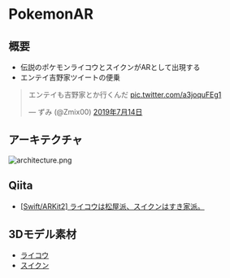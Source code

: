 # PokemonAR

## 概要

- 伝説のポケモンライコウとスイクンがARとして出現する
- エンテイ吉野家ツイートの便乗

<blockquote class="twitter-tweet" data-lang="ja"><p lang="ja" dir="ltr">エンテイも吉野家とか行くんだ <a href="https://t.co/a3joquFEg1">pic.twitter.com/a3joquFEg1</a></p>&mdash; ずみ (@Zmix00) <a href="https://twitter.com/Zmix00/status/1150317635441065984?ref_src=twsrc%5Etfw">2019年7月14日</a></blockquote>

## アーキテクチャ

![architecture.png](https://qiita-image-store.s3.ap-northeast-1.amazonaws.com/0/105093/e2ff242c-7b0d-63f3-25dc-b979222b9d1b.png)

## Qiita

- [[Swift/ARKit2] ライコウは松屋派、スイクンはすき家派。](https://qiita.com/IZUMIRU/items/e64328a2e59af8e219db)

## 3Dモデル素材

- [ライコウ](https://3dwarehouse.sketchup.com/model/u9ca17e58-5070-48dd-948a-947b3d42d4b4/Raikou-Pok%C3%A9mon-X-and-Y)
- [スイクン](https://3dwarehouse.sketchup.com/model/u476ce6de-1859-4598-9736-370255a91f36/Suicune-Pok%C3%A9mon-X-and-Y)
